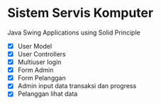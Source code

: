 # Sistem Servis Komputer
Java Swing Applications using Solid Principle

- [x] User Model
- [x] User Controllers
- [x] Multiuser login
- [x] Form Admin
- [x] Form Pelanggan
- [x] Admin input data transaksi dan progress
- [x] Pelanggan lihat data
